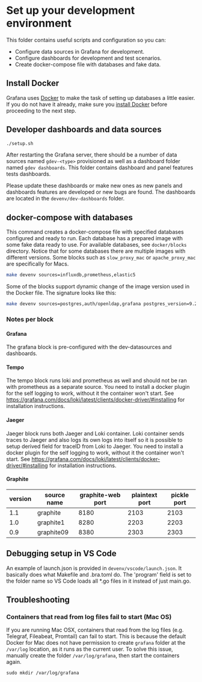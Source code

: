 # Set up your development environment

This folder contains useful scripts and configuration so you can:

- Configure data sources in Grafana for development.
- Configure dashboards for development and test scenarios.
- Create docker-compose file with databases and fake data.

## Install Docker

Grafana uses [Docker](https://docker.com) to make the task of setting up databases a little easier. If you do not have it already, make sure you [install Docker](https://docs.docker.com/docker-for-mac/install/) before proceeding to the next step.

## Developer dashboards and data sources

```bash
./setup.sh
```

After restarting the Grafana server, there should be a number of data sources named `gdev-<type>` provisioned as well as
a dashboard folder named `gdev dashboards`. This folder contains dashboard and panel features tests dashboards. 

Please update these dashboards or make new ones as new panels and dashboards features are developed or new bugs are
found. The dashboards are located in the `devenv/dev-dashboards` folder. 

## docker-compose with databases

This command creates a docker-compose file with specified databases configured and ready to run. Each database has
a prepared image with some fake data ready to use. For available databases, see `docker/blocks` directory. Notice that
for some databases there are multiple images with different versions. Some blocks such as `slow_proxy_mac` or `apache_proxy_mac` are specifically for Macs.  

```bash
make devenv sources=influxdb,prometheus,elastic5
```

Some of the blocks support dynamic change of the image version used in the Docker file. The signature looks like this: 

```bash
make devenv sources=postgres,auth/openldap,grafana postgres_version=9.2 grafana_version=6.7.0-beta1
```


### Notes per block

#### Grafana
The grafana block is pre-configured with the dev-datasources and dashboards.

#### Tempo
The tempo block runs loki and prometheus as well and should not be ran with prometheus as a separate source. You need to install a docker plugin for the self logging to work, without it the container won't start. See https://grafana.com/docs/loki/latest/clients/docker-driver/#installing for installation instructions.

#### Jaeger
Jaeger block runs both Jaeger and Loki container. Loki container sends traces to Jaeger and also logs its own logs into itself so it is possible to setup derived field for traceID from Loki to Jaeger. You need to install a docker plugin for the self logging to work, without it the container won't start. See https://grafana.com/docs/loki/latest/clients/docker-driver/#installing for installation instructions.

#### Graphite

| version | source name | graphite-web port | plaintext port | pickle port |
|---------|-------------|-------------------|----------------|-------------|
| 1.1     | graphite    | 8180              | 2103           | 2103        |
| 1.0     | graphite1   | 8280              | 2203           | 2203        |
| 0.9     | graphite09  | 8380              | 2303           | 2303        |

## Debugging setup in VS Code
An example of launch.json is provided in `devenv/vscode/launch.json`. It basically does what Makefile and .bra.toml do. The 'program' field is set to the folder name so VS Code loads all *.go files in it instead of just main.go.

## Troubleshooting

### Containers that read from log files fail to start (Mac OS)

If you are running Mac OSX, containers that read from the log files (e.g. Telegraf, Fileabeat, Promtail) can fail to start. This is because the default Docker for Mac does not have permission to create `grafana` folder at the `/var/log` location, as it runs as the current user. To solve this issue, manually create the folder `/var/log/grafana`, then start the containers again.

```
sudo mkdir /var/log/grafana
```
